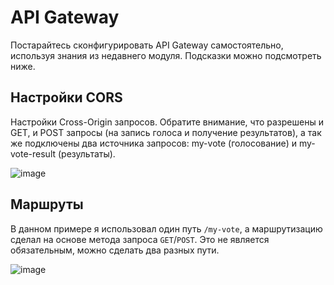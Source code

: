 # API Gateway

Постарайтесь сконфигурировать API Gateway самостоятельно, используя знания из недавнего модуля. Подсказки можно подсмотреть ниже. 

## Настройки CORS

Настройки Cross-Origin запросов. Обратите внимание, что разрешены и GET, и POST запросы (на запись голоса и получение результатов), а так же подключены два источника запросов: my-vote (голосование) и my-vote-result (результаты). 

![image](https://user-images.githubusercontent.com/1742301/106400513-1b512a80-641f-11eb-8a07-c05b55ca3857.png)

## Маршруты

В данном примере я использовал один путь `/my-vote`, а маршрутизацию сделал на основе метода запроса `GET`/`POST`. Это не является обязательным, можно сделать два разных пути.

![image](https://user-images.githubusercontent.com/1742301/106399262-dfff2d80-6417-11eb-9222-45eea37637e2.png)
